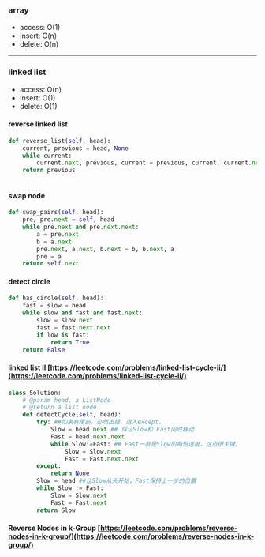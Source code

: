 ### array
- access: O(1)
- insert: O(n)
- delete: O(n)
---
### linked list
- access: O(n)
- insert: O(1)
- delete: O(1)

#### reverse linked list

```python
def reverse_list(self, head):
    current, previous = head, None
    while current:
        current.next, previous, current = previous, current, current.next
    return previous
    
```

#### swap node
```python
def swap_pairs(self, head):
    pre, pre.next = self, head
    while pre.next and pre.next.next:
        a = pre.next
        b = a.next
        pre.next, a.next, b.next = b, b.next, a
        pre = a
    return self.next
```

#### detect circle
```python
def has_circle(self, head):
    fast = slow = head
    while slow and fast and fast.next:
        slow = slow.next
        fast = fast.next.next
        if low is fast:
            return True
    return False
```

#### linked list II [https://leetcode.com/problems/linked-list-cycle-ii/](https://leetcode.com/problems/linked-list-cycle-ii/)
```python
class Solution:
    # @param head, a ListNode
    # @return a list node
    def detectCycle(self, head):
        try: ##如果有尾部，必然出错，进入except。
            Slow = head.next ## 保证Slow和 Fast同时移动
            Fast = head.next.next
            while Slow!=Fast: ## Fast一直是Slow的两倍速度，这点很关键。
                Slow = Slow.next
                Fast = Fast.next.next
        except:
            return None       
        Slow = head ##让Slow从头开始，Fast保持上一步的位置
        while Slow != Fast:
            Slow = Slow.next
            Fast = Fast.next
        return Slow
```
#### Reverse Nodes in k-Group [https://leetcode.com/problems/reverse-nodes-in-k-group/](https://leetcode.com/problems/reverse-nodes-in-k-group/)
